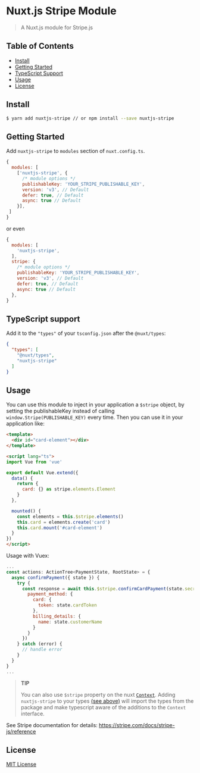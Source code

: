 # Nuxt.js Stripe Module

> A Nuxt.js module for Stripe.js

## Table of Contents ##

* [Install](#install)
* [Getting Started](#getting-started)
* [TypeScript Support](#typescript-support)
* [Usage](#usage)
* [License](#license)

## Install

```bash
$ yarn add nuxtjs-stripe // or npm install --save nuxtjs-stripe
```

## Getting Started

Add `nuxtjs-stripe` to `modules` section of `nuxt.config.ts`.

```js
{
  modules: [
    ['nuxtjs-stripe', {
      /* module options */
      publishableKey: 'YOUR_STRIPE_PUBLISHABLE_KEY',
      version: 'v3', // Default
      defer: true, // Default
      async: true // Default
    }],
 ]
}
```

or even

```js
{
  modules: [
    'nuxtjs-stripe',
  ],
  stripe: {
    /* module options */
    publishableKey: 'YOUR_STRIPE_PUBLISHABLE_KEY',
    version: 'v3', // Default
    defer: true, // Default
    async: true // Default
  },
}
```

## TypeScript support

Add it to the `"types"` of your `tsconfig.json` after the `@nuxt/types`:

```json
{
  "types": [
    "@nuxt/types",
    "nuxtjs-stripe"
  ]
}
```

## Usage

You can use this module to inject in your application a `$stripe` object, by setting the publishableKey instead of calling `window.Stripe(PUBLISHABLE_KEY)` every time. Then you can use it in your application like:

```html
<template>
  <div id="card-element"></div>
</template>

<script lang="ts">
import Vue from 'vue'

export default Vue.extend({
  data() {
    return {
      card: {} as stripe.elements.Element
    }
  },

  mounted() {
    const elements = this.$stripe.elements()
    this.card = elements.create('card')
    this.card.mount('#card-element')
  }
})
</script>
```

Usage with Vuex:

```js
...
const actions: ActionTree<PaymentState, RootState> = {
  async confirmPayment({ state }) {
    try {
      const response = await this.$stripe.confirmCardPayment(state.secret, {
        payment_method: {
          card: {
            token: state.cardToken
          },
          billing_details: {
            name: state.customerName
          }
        }
      })
    } catch (error) {
      // handle error
    }
  }
}
...
```   
   
> **TIP**
>
> You can also use `$stripe` property on the nuxt [`Context`](https://nuxtjs.org/api/context). Adding `nuxtjs-stripe` to your types [(see above)](#typescript-support) will import the types from the package and make typescript aware of the additions to the `Context` interface.

See Stripe documentation for details: https://stripe.com/docs/stripe-js/reference


## License

[MIT License](./LICENSE)